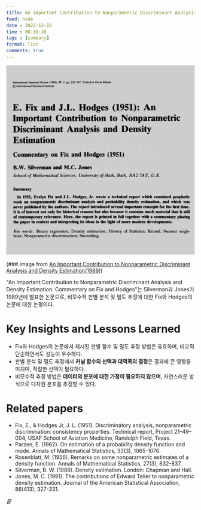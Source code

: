 ```yaml
---
title: An Important Contribution to Nonparametric Discriminant Analysis and Density Estimation summary
feed: hide
date : 2022-12-22
time : 08:30:16
tags : [summary]
format: list
comments: true
---
```


![](/attachments/Screenshot_2023-03-28_at_102618_PM_watermarked.jpeg)


(\### image from [An Important Contribution to Nonparametric Discriminant Analysis and Density Estimation(1989)](https://www.jstor.org/stable/1403796?seq=1))

"An Important Contribution to Nonparametric Discriminant Analysis and Density Estimation: Commentary on Fix and Hodges"는 Silverman과 Jones가 1989년에 발표한 논문으로, 비모수적 판별 분석 및 밀도 추정에 대한 Fix와 Hodges의 논문에 대한 논평이다.

# Key Insights and Lessons Learned
- Fix와 Hodges의 논문에서 제시된 판별 함수 및 밀도 추정 방법은 유효하며, 비교적 단순하면서도 성능이 우수하다.
- 판별 분석 및 밀도 추정에서 **커널 함수의 선택과 대역폭의 결정**은 결과에 큰 영향을 미치며, 적절한 선택이 필요하다.
- 비모수적 추정 방법은 **데이터의 분포에 대한 가정이 필요하지 않으며**, 자연스러운 방식으로 다차원 분포를 추정할 수 있다.

# Related papers
- Fix, E., & Hodges Jr, J. L. (1951). Discriminatory analysis, nonparametric discrimination: consistency properties. Technical report, Project 21–49–004, USAF School of Aviation Medicine, Randolph Field, Texas.
- Parzen, E. (1962). On estimation of a probability density function and mode. Annals of Mathematical Statistics, 33(3), 1065-1076.
- Rosenblatt, M. (1956). Remarks on some nonparametric estimates of a density function. Annals of Mathematical Statistics, 27(3), 832-837.
- Silverman, B. W. (1986). Density estimation. London: Chapman and Hall.
- Jones, M. C. (1991). The contributions of Edward Teller to nonparametric density estimation. Journal of the American Statistical Association, 86(413), 327-331.



_끝_